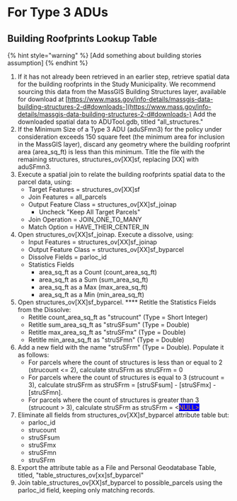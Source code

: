# For Type 3 ADUs

## Building Roofprints Lookup Table

{% hint style="warning" %}
\[Add something about building stories assumption]
{% endhint %}

1. If it has not already been retrieved in an earlier step, retrieve spatial data for the building roofprints in the Study Municipality. We recommend sourcing this data from the MassGIS Building Structures layer, available for download at [https://www.mass.gov/info-details/massgis-data-building-structures-2-d#downloads-](https://www.mass.gov/info-details/massgis-data-building-structures-2-d#downloads-) Add the downloaded spatial data to ADUTool.gdb, titled "all\_structures."
2. If the Minimum Size of a Type 3 ADU (aduSFmn3) for the policy under consideration exceeds 150 square feet (the minimum area for inclusion in the MassGIS layer), discard any geometry where the building roofprint area (area\_sq\_ft) is less than this minimum. Title the file with the remaining structures, structures\_ov\[XX]sf, replacing \[XX] with aduSFmn3.
3. Execute a spatial join to relate the building roofprints spatial data to the parcel data, using:
   * Target Features = structures\_ov\[XX]sf
   * Join Features = all\_parcels
   * Output Feature Class = structures\_ov\[XX]sf\_joinap
     * Uncheck "Keep All Target Parcels"
   * Join Operation = JOIN\_ONE\_TO\_MANY
   * Match Option = HAVE\_THEIR\_CENTER\_IN
4. Open structures\_ov\[XX]sf\_joinap. Execute a dissolve, using:
   * Input Features = structures\_ov\[XX]sf\_joinap
   * Output Feature Class = structures\_ov\[XX]sf\_byparcel
   * Dissolve Fields = parloc\_id
   * Statistics Fields
     * area\_sq\_ft as a Count (count\_area\_sq\_ft)
     * area\_sq\_ft as a Sum (sum\_area\_sq\_ft)
     * area\_sq\_ft as a Max (max\_area\_sq\_ft)
     * area\_sq\_ft as a Min (min\_area\_sq\_ft)
5. Open structures\_ov\[XX]sf\_byparcel. **** Retitle the Statistics Fields from the Dissolve:
   * Retitle count\_area\_sq\_ft as "strucount" (Type = Short Integer)
   * Retitle sum\_area\_sq\_ft as "struSFsum" (Type = Double)
   * Retitle max\_area\_sq\_ft as "struSFmx" (Type = Double)
   * Retitle min\_area\_sq\_ft as "struSFmn" (Type = Double)
6. Add a new field with the name "struSFrm" (Type = Double). Populate it as follows:
   * For parcels where the count of structures is less than or equal to 2 (strucount <= 2), calculate struSFrm as struSFrm = 0
   * For parcels where the count of structures is equal to 3 (strucount = 3), calculate struSFrm as struSFrm = \[struSFsum] - \[struSFmx] - \[struSFmn].
   * For parcels where the count of structures is greater than 3 (strucount > 3), calculate struSFrm as struSFrm = <<mark style="color:orange;background-color:blue;">NULL></mark>
7. Eliminate all fields from structures\_ov\[XX]sf\_byparcel attribute table but:
   * parloc\_id
   * strucount
   * struSFsum
   * struSFmx
   * struSFmn
   * struSFrm
8. Export the attribute table as a File and Personal Geodatabase Table, titled, "table\_structures\_ov\[xx]sf\_byparcel"
9. Join table\_structures\_ov\[XX]sf\_byparcel to possible\_parcels using the parloc\_id field, keeping only matching records.&#x20;
